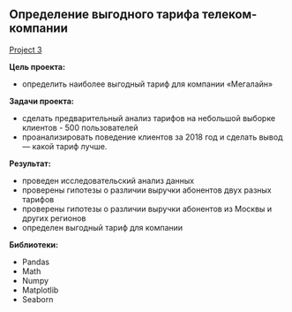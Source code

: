 ## Определение выгодного тарифа телеком-компании

[Project 3](https://github.com/Gaisenova/repository/blob/main/Project%203/Favorable%20tariff%20for%20a%20telecom%20company.ipynb)

**Цель проекта:**

- определить наиболее выгодный тариф для компании «Мегалайн»
    
**Задачи проекта:**
    
- сделать предварительный анализ тарифов на небольшой выборке клиентов - 500 пользователей
- проанализировать поведение клиентов за 2018 год и сделать вывод — какой тариф лучше.
 
 **Результат:**
 - проведен исследовательский анализ данных
 - проверены гипотезы о различии выручки абонентов двух разных тарифов
 - проверены гипотезы о различии выручки абонентов из Москвы и других регионов
 - определен выгодный тариф для компании
 
 **Библиотеки:**
 
 - Pandas
 - Math
 - Numpy
 - Matplotlib
 - Seaborn
